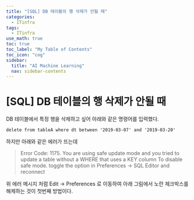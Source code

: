 ```yaml
---
title: "[SQL] DB 테이블의 행 삭제가 안될 때" 
categories:
  - ITinfra
tags:
  - ITinfra
use_math: true
toc: true
toc_label: "My Table of Contents"
toc_icon: "cog"
sidebar:
  title: "AI Machine Learning"
  nav: sidebar-contents
---
```


# [SQL] DB 테이블의 행 삭제가 안될 때

DB 테이블에서 특정 행을 삭제하고 싶어 아래와 같은 명령어를 입력했다. 

```
delete from tableA where dt between '2019-03-07' and '2019-03-20'
```

하지만 아래와 같은 에러가 뜨는데

> Error Code: 1175. You are using safe update mode and you tried to update a table without 
a WHERE that uses a KEY column To disable safe mode. toggle the option in Preferences -> SQL Editor and reconnect

위 에러 메시지 처럼 Edit -> Preferences 로 이동하여 
아래 그림에서 노란 체크박스를 해제하는 것이 첫번째 방법이다. 

